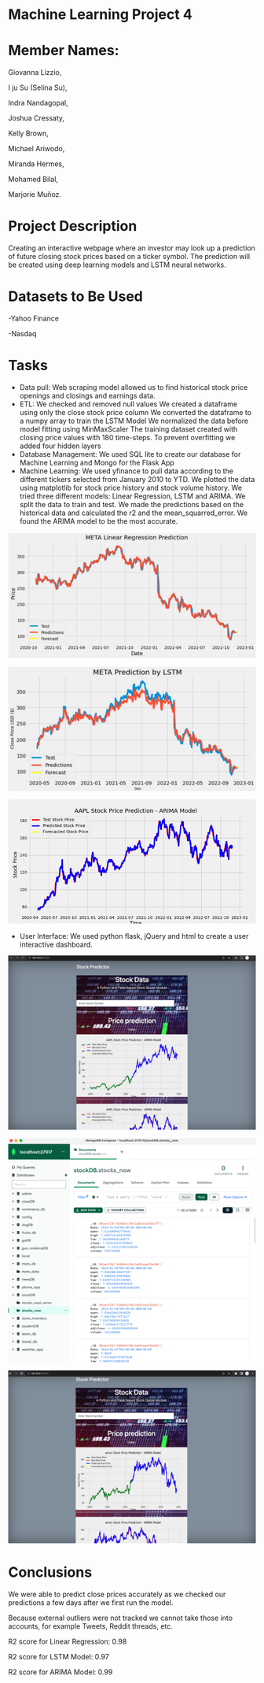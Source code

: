 # Machine Learning Project 4
# Member Names:

Giovanna Lizzio,

I ju Su (Selina Su),

Indra Nandagopal,

Joshua Cressaty,

Kelly Brown,

Michael Ariwodo,

Miranda Hermes,

Mohamed Bilal,

Marjorie Muñoz.

# Project Description

Creating an interactive webpage where an investor may look up a prediction of future closing stock prices based on a ticker symbol. The prediction will be created using deep learning models and LSTM neural networks.

# Datasets to Be Used
-Yahoo Finance

-Nasdaq

# Tasks
- Data pull:
Web scraping model allowed us to find historical stock price openings and closings and earnings data.
- ETL: 
We checked and removed null values
We created a dataframe using only the close stock price column
We converted the dataframe to a numpy array to train the LSTM Model
We normalized the data before model fitting using MinMaxScaler
The training dataset created with closing price values with 180 time-steps. 
To prevent overfitting we added four hidden layers
- Database Management: 
We used SQL lite to create our database for Machine Learning and Mongo for the Flask App
- Machine Learning:
We used yfinance to pull data according to the different tickers selected from January 2010 to YTD.
We plotted the data using matplotlib for stock price history and stock volume history.
We tried three different models: Linear Regression, LSTM and ARIMA. We split the data to train and test. We made the predictions based on the historical data and calculated the r2 and the mean_squarred_error.
We found the ARIMA model to be the most accurate. 

![img1](/stock-prediction/images/Linear.jpg)

![img2](/stock-prediction/images/LSTM.jpg)

![img3](/stock-prediction/images/ARIMA.png)


- User Interface:
We used python flask, jQuery and html to create a user interactive dashboard.

![Screen Shot 1](/Flask_Stock_Dashboard/image_dashboard/initial_page.png)

![Screen Shot 2](/Flask_Stock_Dashboard/image_dashboard/mongodb_stockdata.png)

![Screen Shot 3](/Flask_Stock_Dashboard/image_dashboard/after_refresh_1.png)


# Conclusions
We were able to predict close prices accurately as we checked our predictions a few days after we first run the model. 

Because external outliers were not tracked we cannot take those into accounts, for example Tweets, Reddit threads, etc. 

R2 score for Linear Regression: 0.98

R2 score for LSTM Model: 0.97

R2 score for ARIMA Model: 0.99







